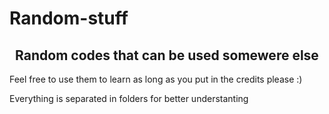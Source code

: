 # Random-stuff
<h2 align="center">Random codes that can be used somewere else</h2>

Feel free to use them to learn as long as you put in the credits please :)


Everything is separated in folders for better understanting
